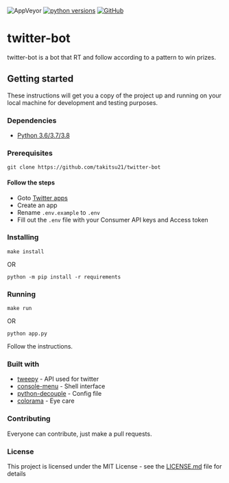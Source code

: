 ![AppVeyor](https://img.shields.io/appveyor/ci/takitsu21/twitter-bot) [![python versions](https://img.shields.io/badge/python-3.6%20%7C%203.7%20%7C%203.8-blue)](https://www.python.org/) [![GitHub](https://img.shields.io/github/license/takitsu21/twitter-bot)](LICENCE)

# twitter-bot

twitter-bot is a bot that RT and follow according to a pattern to win prizes.

## Getting started

These instructions will get you a copy of the project up and running on your local machine for development and testing purposes.

### Dependencies

* [Python 3.6/3.7/3.8](https://www.python.org/)

### Prerequisites

```
git clone https://github.com/takitsu21/twitter-bot
```

#### Follow the steps
* Goto [Twitter apps](https://developer.twitter.com/en/apps)
* Create an app
* Rename `.env.example` to `.env`
* Fill out the `.env` file with your Consumer API keys and Access token

### Installing

```
make install
```
OR
```
python -m pip install -r requirements
```

### Running

```
make run
```
OR
```
python app.py
```

Follow the instructions.

### Built with

* [tweepy](https://github.com/tweepy/tweepy) - API used for twitter
* [console-menu](https://github.com/aegirhall/console-menu) - Shell interface
* [python-decouple](https://github.com/henriquebastos/python-decouple) - Config file
* [colorama](https://github.com/tartley/colorama) - Eye care

### Contributing

Everyone can contribute, just make a pull requests.

### License

This project is licensed under the MIT License - see the [LICENSE.md](LICENSE.md) file for details